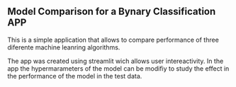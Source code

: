 ## Model Comparison for a Bynary Classification APP
This is a simple application that allows to compare performance of three diferente machine leanring algorithms.

The app was created using streamlit wich allows user intereactivity. In the app the hypermarameters of the model can be modifiy to study the effect in the performance of the model in the test data.